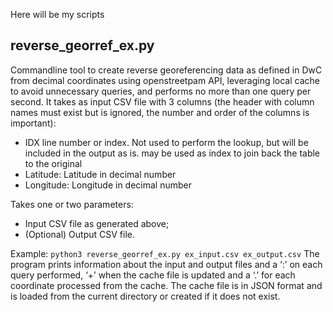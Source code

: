 Here will be my scripts

## reverse_georref_ex.py
Commandline tool to create reverse georeferencing data as defined in DwC from decimal coordinates using openstreetpam API, leveraging local cache to avoid unnecessary queries, and performs no more than one query per second. It takes as input CSV file with 3 columns (the header with column names must exist but is ignored, the number and order of the columns is important):
- IDX line number or index. Not used to perform the lookup, but will be included in the output as is. may be used as index to join back the table to the original
- Latitude: Latitude in decimal number
- Longitude: Longitude in decimal number

Takes one or two parameters:
- Input CSV file as generated above;
- (Optional) Output CSV file.

Example:
```python3 reverse_georref_ex.py ex_input.csv ex_output.csv```
The program prints information about the input and output files and a ‘:’ on each query performed, ‘+’ when the cache file is updated and a ‘.’ for each coordinate processed from the cache. The cache file is in JSON format and is loaded from the current directory or created if it does not exist.